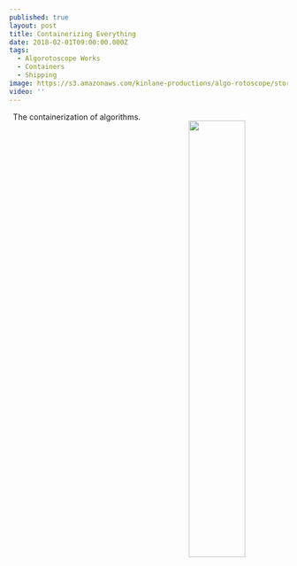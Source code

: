 ```yaml
---
published: true
layout: post
title: Containerizing Everything
date: 2018-02-01T09:00:00.000Z
tags:
  - Algorotoscope Works
  - Containers
  - Shipping
image: https://s3.amazonaws.com/kinlane-productions/algo-rotoscope/stories/containership_dark_dali.jpg
video: ''
---
```

<p align="center"><img src="{{ page.image }}" width="45%" align="right" style="padding: 15px;" /></p>
<center>The containerization of algorithms.</center>

